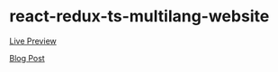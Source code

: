# react-redux-ts-multilang-website

[Live Preview](https://apps.damirpristav.com/react-redux-multilang-website/)

[Blog Post](https://codingfromscratch.dev/multi-language-website-with-react-redux-typescript)